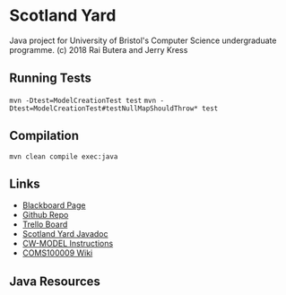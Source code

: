 # Scotland Yard

Java project for University of Bristol's Computer Science undergraduate programme.
(c) 2018 Rai Butera and Jerry Kress

## Running Tests

`mvn -Dtest=ModelCreationTest test`
`mvn -Dtest=ModelCreationTest#testNullMapShouldThrow* test`

## Compilation

`mvn clean compile exec:java`

## Links

* [Blackboard Page](https://www.ole.bris.ac.uk/webapps/blackboard/content/listContent.jsp?course_id=_226906_1&content_id=_3188963_1&mode=reset)
* [Github Repo](https://github.com/Raigasm/syard2018)
* [Trello Board](https://trello.com/c/fpLC7bTa/8-https-githubcom-raigasm-syard2018)
* [Scotland Yard Javadoc](https://www.ole.bris.ac.uk/bbcswebdav/courses/COMS10009_2017/content/project/apidocs/index.html)
* [CW-MODEL Instructions](https://www.ole.bris.ac.uk/bbcswebdav/courses/COMS10009_2017/content/model/index.html#cw-model)
* [COMS100009 Wiki](https://tom91136.github.io/coms10009-wiki/)

## Java Resources
